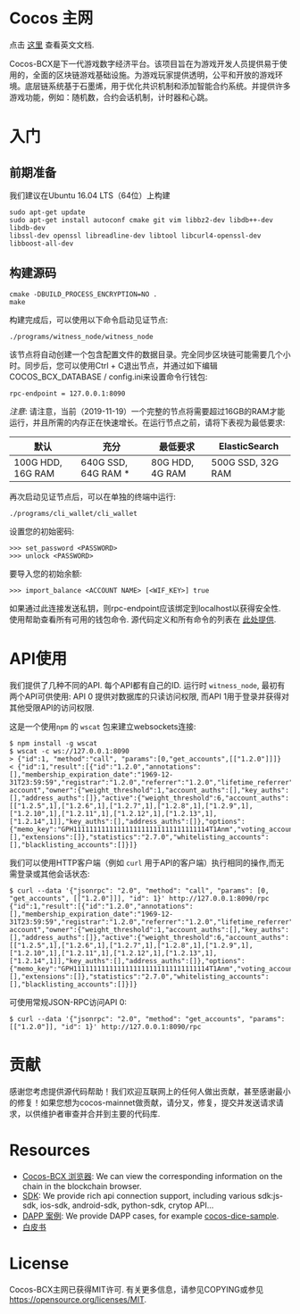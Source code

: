 Cocos 主网  
==============  

点击 [这里](https://github.com/Cocos-BCX/cocos-mainnet/blob/develop/README.md) 查看英文文档.    

Cocos-BCX是下一代游戏数字经济平台。该项目旨在为游戏开发人员提供易于使用的，全面的区块链游戏基础设施。为游戏玩家提供透明，公平和开放的游戏环境。底层链系统基于石墨烯，用于优化共识机制和添加智能合约系统。并提供许多游戏功能，例如：随机数，合约会话机制，计时器和心跳。  


# 入门  
## 前期准备  

我们建议在Ubuntu 16.04 LTS（64位）上构建  
```  
sudo apt-get update
sudo apt-get install autoconf cmake git vim libbz2-dev libdb++-dev libdb-dev
libssl-dev openssl libreadline-dev libtool libcurl4-openssl-dev libboost-all-dev
```  


## 构建源码   
```  
cmake -DBUILD_PROCESS_ENCRYPTION=NO .  
make  
```  

构建完成后，可以使用以下命令启动见证节点:    
```  
./programs/witness_node/witness_node  
```  

该节点将自动创建一个包含配置文件的数据目录。完全同步区块链可能需要几个小时。同步后，您可以使用Ctrl + C退出节点，并通过如下编辑COCOS_BCX_DATABASE / config.ini来设置命令行钱包:  

```  
rpc-endpoint = 127.0.0.1:8090  
```  

*注意*: 请注意，当前（2019-11-19）一个完整的节点将需要超过16GB的RAM才能运行，并且所需的内存正在快速增长。在运行节点之前，请将下表视为最低要求:

| 默认 | 充分 | 最低要求  | ElasticSearch 
| --- | --- | --- | ---
| 100G HDD, 16G RAM | 640G SSD, 64G RAM * | 80G HDD, 4G RAM | 500G SSD, 32G RAM

再次启动见证节点后，可以在单独的终端中运行:  

```  
./programs/cli_wallet/cli_wallet  
```  
设置您的初始密码:  

```  
>>> set_password <PASSWORD>  
>>> unlock <PASSWORD>  
```  

要导入您的初始余额:

```  
>>> import_balance <ACCOUNT NAME> [<WIF_KEY>] true  
```  

如果通过此连接发送私钥，则rpc-endpoint应该绑定到localhost以获得安全性. 使用帮助查看所有可用的钱包命令. 源代码定义和所有命令的列表在 [此处提供](https://cn-dev.cocosbcx.io/docs/22-cli_wallet).  

# API使用  

我们提供了几种不同的API.  每个API都有自己的ID.
运行时 `witness_node`, 最初有两个API可供使用:
API 0 提供对数据库的只读访问权限, 而API 1用于登录并获得对其他受限API的访问权限.  

这是一个使用`npm` 的 `wscat` 包来建立websockets连接:

    $ npm install -g wscat
    $ wscat -c ws://127.0.0.1:8090
    > {"id":1, "method":"call", "params":[0,"get_accounts",[["1.2.0"]]]}
    < {"id":1,"result":[{"id":"1.2.0","annotations":[],"membership_expiration_date":"1969-12-31T23:59:59","registrar":"1.2.0","referrer":"1.2.0","lifetime_referrer":"1.2.0","network_fee_percentage":2000,"lifetime_referrer_fee_percentage":8000,"referrer_rewards_percentage":0,"name":"committee-account","owner":{"weight_threshold":1,"account_auths":[],"key_auths":[],"address_auths":[]},"active":{"weight_threshold":6,"account_auths":[["1.2.5",1],["1.2.6",1],["1.2.7",1],["1.2.8",1],["1.2.9",1],["1.2.10",1],["1.2.11",1],["1.2.12",1],["1.2.13",1],["1.2.14",1]],"key_auths":[],"address_auths":[]},"options":{"memo_key":"GPH1111111111111111111111111111111114T1Anm","voting_account":"1.2.0","num_witness":0,"num_committee":0,"votes":[],"extensions":[]},"statistics":"2.7.0","whitelisting_accounts":[],"blacklisting_accounts":[]}]}

我们可以使用HTTP客户端（例如 `curl` 用于API的客户端）执行相同的操作,而无需登录或其他会话状态:

    $ curl --data '{"jsonrpc": "2.0", "method": "call", "params": [0, "get_accounts", [["1.2.0"]]], "id": 1}' http://127.0.0.1:8090/rpc
    {"id":1,"result":[{"id":"1.2.0","annotations":[],"membership_expiration_date":"1969-12-31T23:59:59","registrar":"1.2.0","referrer":"1.2.0","lifetime_referrer":"1.2.0","network_fee_percentage":2000,"lifetime_referrer_fee_percentage":8000,"referrer_rewards_percentage":0,"name":"committee-account","owner":{"weight_threshold":1,"account_auths":[],"key_auths":[],"address_auths":[]},"active":{"weight_threshold":6,"account_auths":[["1.2.5",1],["1.2.6",1],["1.2.7",1],["1.2.8",1],["1.2.9",1],["1.2.10",1],["1.2.11",1],["1.2.12",1],["1.2.13",1],["1.2.14",1]],"key_auths":[],"address_auths":[]},"options":{"memo_key":"GPH1111111111111111111111111111111114T1Anm","voting_account":"1.2.0","num_witness":0,"num_committee":0,"votes":[],"extensions":[]},"statistics":"2.7.0","whitelisting_accounts":[],"blacklisting_accounts":[]}]}

可使用常规JSON-RPC访问API 0:

    $ curl --data '{"jsonrpc": "2.0", "method": "get_accounts", "params": [["1.2.0"]], "id": 1}' http://127.0.0.1:8090/rpc  


# 贡献    
感谢您考虑提供源代码帮助！我们欢迎互联网上的任何人做出贡献，甚至感谢最小的修复！如果您想为cocos-mainnet做贡献，请分叉，修复，提交并发送请求请求，以供维护者审查并合并到主要的代码库.  

# Resources  
* [Cocos-BCX 浏览器](https://www.cocosabc.com/): We can view the corresponding information on the chain in the blockchain browser.
* [SDK](https://cn-dev.cocosbcx.io/docs/711): We provide rich api connection support, including various sdk:js-sdk, ios-sdk, android-sdk, python-sdk, crytop API...  
* [DAPP 案例](https://cn-dev.cocosbcx.io/docs/81-%E6%8A%BD%E5%A5%96%E7%A4%BA%E4%BE%8B): We provide DAPP cases, for example [cocos-dice-sample](https://github.com/Cocos-BCX/cocos-dice-sample).   
* [白皮书](https://www.cocosbcx.io/static/Whitepaper_zh.pdf)  


# License  
Cocos-BCX主网已获得MIT许可. 有关更多信息，请参见COPYING或参见 https://opensource.org/licenses/MIT.  
